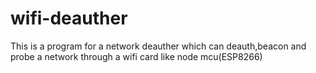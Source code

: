 # wifi-deauther
This is a program for a network deauther which can deauth,beacon and probe a network through a wifi card like node mcu(ESP8266)
